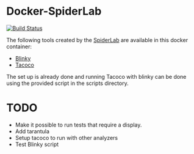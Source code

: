 # Docker-SpiderLab
[![Build Status](https://travis-ci.org/kajdreef/docker-spiderlab.svg?branch=master)](https://travis-ci.org/kajdreef/docker-spiderlab)

The following tools created by the [SpiderLab](http://spideruci.org) are available in this docker container:
+ [Blinky](https://github.com/spideruci/blinky)
+ [Tacoco](https://github.com/spideruci/tacoco)

The set up is already done and running Tacoco with blinky can be done using the provided script in the scripts directory. 

# TODO
- Make it possible to run tests that require a display.
- Add tarantula
- Setup tacoco to run with other analyzers
- Test Blinky script
